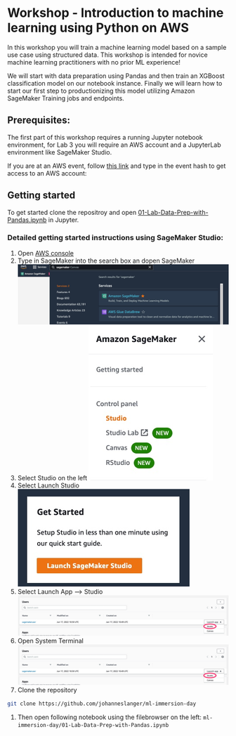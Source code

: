 # Workshop - Introduction to machine learning using Python on AWS

In this workshop you will train a machine learning model based on a sample use case using structured data. This workshop is intended for novice machine learning practitioners with no prior ML experience!

We will start with data preparation using Pandas and then train an XGBoost classification model on our notebook instance. Finally we will learn how to start our first step to productionizing this model utilizing Amazon SageMaker Training jobs and endpoints.

## Prerequisites:

The first part of this workshop requires a running Jupyter notebook environment, for Lab 3 you will require an AWS account and a JupyterLab environment like SageMaker Studio.

If you are at an AWS event, follow [this link](https://dashboard.eventengine.run/login) and type in the event hash to get access to an AWS account:


## Getting started

To get started clone the repositroy and open [01-Lab-Data-Prep-with-Pandas.ipynb](01-Lab-Data-Prep-with-Pandas.ipynb) in Jupyter.

### Detailed getting started instructions using SageMaker Studio:

1. Open [AWS console](https://console.aws.amazon.com/console/home)
1. Type in SageMaker into the search box an dopen SageMaker
![doc/console.jpg](doc/console.jpg)
1. Select Studio on the left
![doc/left-nav.jpg](doc/left-nav.jpg)
1. Select Launch Studio
![doc/launch-studio.jpg](doc/launch-studio.jpg)
1. Select Launch App --> Studio
![doc/start-studio.jpg](doc/start-studio.jpg)
1. Open System Terminal 
![doc/start-studio.jpg](doc/start-studio.jpg)
1. Clone the repository 
```bash
git clone https://github.com/johanneslanger/ml-immersion-day
```
1. Then open following notebook using the filebrowser on the left:
`ml-immersion-day/01-Lab-Data-Prep-with-Pandas.ipynb`
